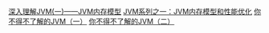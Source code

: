 [深入理解JVM(一)——JVM内存模型](http://blog.csdn.net/u010425776/article/details/51170118) 
[JVM系列之一：JVM内存模型和性能优化](http://blog.chinaunix.net/uid-7374279-id-4473378.html) 
[你不得不了解的JVM（一）](http://www.jianshu.com/p/24c074138efa)
[你不得不了解的JVM（二）](http://www.jianshu.com/p/7c708a66ff42)